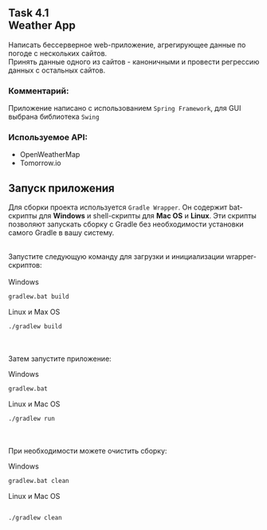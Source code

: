 ## Task 4.1 <br> Weather App
Написать беcсерверное web-приложение, агрегирующее данные по погоде с нескольких сайтов.<br>
Принять данные одного из сайтов - каноничными и провести регрессию данных с остальных сайтов.<br>

### Комментарий:
Приложение написано с использованием `Spring Framework`, для GUI выбрана библиотека `Swing`

### Используемое API:
+ OpenWeatherMap
+ Tomorrow.io

## Запуск приложения
  Для сборки проекта используется `Gradle Wrapper`. Он содержит bat-скрипты для **Windows** и shell-скрипты для **Mac OS** и **Linux**. 
  Эти скрипты позволяют запускать сборку с Gradle без необходимости установки самого Gradle в вашу систему. <br></br>
  
  Запустите следующую команду для загрузки и инициализации wrapper-скриптов:
  <br></br>
  Windows
  ```sh
  gradlew.bat build
  ```
  Linux и Max OS
  ```sh
  ./gradlew build
  ```
  <br></br>
  Затем запустите приложение:
  
  Windows
  ```sh
  gradlew.bat 
  ```
  Linux и Mac OS
  ```sh
  ./gradlew run
  ```
  
  <br></br>
  При необходимости можете очистить сборку:
  
  Windows
  ```sh
  gradlew.bat clean
  ```
  Linux и Mac OS
  ```sh
  
  ./gradlew clean
  ```
